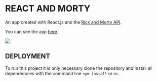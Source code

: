# REACT AND MORTY
An app created with React.js and the [Rick and Morty API](https://rickandmortyapi.com "Rick and Morty API").

You can see the app [here](https://react-and-mory.vercel.app "here").

[![](https://media.ambito.com/p/e36e8e53c7abba996531db19942b4527/adjuntos/239/imagenes/038/786/0038786610/rick-and-morty.jpg)](https://media.ambito.com/p/e36e8e53c7abba996531db19942b4527/adjuntos/239/imagenes/038/786/0038786610/rick-and-morty.jpg)

## DEPLOYMENT
To run this project it is only necessary clone the repository and install all dependencies with the command line `npm install` or `ni`.